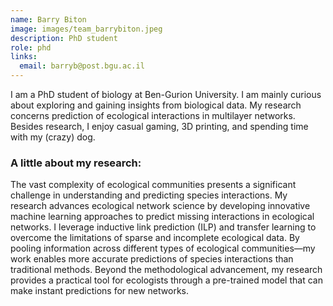 ```yaml
---
name: Barry Biton
image: images/team_barrybiton.jpeg
description: PhD student
role: phd
links:
  email: barryb@post.bgu.ac.il
---
```


I am a PhD student of biology at Ben-Gurion University. I am mainly curious about exploring and gaining insights from biological data. My research concerns prediction of ecological interactions in multilayer networks. Besides research, I enjoy casual gaming, 3D printing, and spending time with my (crazy) dog.

### A little about my research:
The vast complexity of ecological communities presents a significant challenge in understanding and predicting species interactions. My research advances ecological network science by developing innovative machine learning approaches to predict missing interactions in ecological networks. I leverage inductive link prediction (ILP) and transfer learning to overcome the limitations of sparse and incomplete ecological data. By pooling information across different types of ecological communities—my work enables more accurate predictions of species interactions than traditional methods. Beyond the methodological advancement, my research provides a practical tool for ecologists through a pre-trained model that can make instant predictions for new networks.
